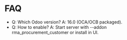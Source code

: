 # FAQ

- Q: Which Odoo version? A: 16.0 (OCA/OCB packaged).
- Q: How to enable? A: Start server with --addon rma_procurement_customer or install in UI.
